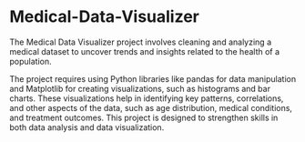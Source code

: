 # Medical-Data-Visualizer

The Medical Data Visualizer project involves cleaning and analyzing a medical dataset to uncover trends and insights related to the health of a population. 

The project requires using Python libraries like pandas for data manipulation and Matplotlib for creating visualizations, such as histograms and bar charts. These visualizations help in identifying key patterns, correlations, and other aspects of the data, such as age distribution, medical conditions, and treatment outcomes. This project is designed to strengthen skills in both data analysis and data visualization.
